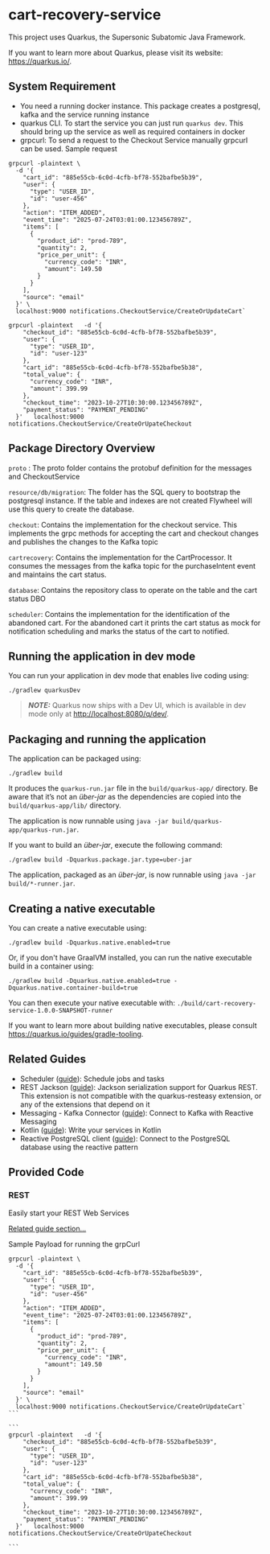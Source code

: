 # cart-recovery-service

This project uses Quarkus, the Supersonic Subatomic Java Framework.

If you want to learn more about Quarkus, please visit its website: <https://quarkus.io/>.

## System Requirement
* You need a running docker instance. This package creates a postgresql, kafka and the service running instance
* quarkus CLI. To start the service you can just run `quarkus dev`. This should bring up the service as well as required containers in docker
* grpcurl: To send a request to the Checkout Service manually grpcurl can be used. Sample request
```
grpcurl -plaintext \
  -d '{
    "cart_id": "885e55cb-6c0d-4cfb-bf78-552bafbe5b39",
    "user": {
      "type": "USER_ID",
      "id": "user-456"
    },
    "action": "ITEM_ADDED",
    "event_time": "2025-07-24T03:01:00.123456789Z",
    "items": [
      {
        "product_id": "prod-789",
        "quantity": 2,
        "price_per_unit": {
          "currency_code": "INR",
          "amount": 149.50
        }
      }
    ],
    "source": "email"
  }' \
  localhost:9000 notifications.CheckoutService/CreateOrUpdateCart`
```

```
grpcurl -plaintext   -d '{
    "checkout_id": "885e55cb-6c0d-4cfb-bf78-552bafbe5b39",
    "user": {
      "type": "USER_ID",
      "id": "user-123"
    },
    "cart_id": "885e55cb-6c0d-4cfb-bf78-552bafbe5b38",
    "total_value": {
      "currency_code": "INR",
      "amount": 399.99
    },
    "checkout_time": "2023-10-27T10:30:00.123456789Z",
    "payment_status": "PAYMENT_PENDING"
  }'   localhost:9000 notifications.CheckoutService/CreateOrUpateCheckout
```

## Package Directory Overview
`proto` : The proto folder contains the protobuf definition for the messages and CheckoutService

`resource/db/migration`: The folder has the SQL query to bootstrap the postgresql instance. If the table and indexes
are not created Flywheel will use this query to create the database.


`checkout`: Contains the implementation for the checkout service. This implements the grpc methods for accepting 
the cart and checkout changes and publishes the changes to the Kafka topic

`cartrecovery`: Contains the implementation for the CartProcessor. It consumes the messages from the kafka topic for
the purchaseIntent event and maintains the cart status.

`database`: Contains the repository class to operate on the table and the cart status DBO

`scheduler`: Contains the implementation for the identification of the abandoned cart. For the abandoned cart it
prints the cart status as mock for notification scheduling and marks the status of the cart to notified.

## Running the application in dev mode

You can run your application in dev mode that enables live coding using:

```shell script
./gradlew quarkusDev
```

> **_NOTE:_**  Quarkus now ships with a Dev UI, which is available in dev mode only at <http://localhost:8080/q/dev/>.

## Packaging and running the application

The application can be packaged using:

```shell script
./gradlew build
```

It produces the `quarkus-run.jar` file in the `build/quarkus-app/` directory.
Be aware that it’s not an _über-jar_ as the dependencies are copied into the `build/quarkus-app/lib/` directory.

The application is now runnable using `java -jar build/quarkus-app/quarkus-run.jar`.

If you want to build an _über-jar_, execute the following command:

```shell script
./gradlew build -Dquarkus.package.jar.type=uber-jar
```

The application, packaged as an _über-jar_, is now runnable using `java -jar build/*-runner.jar`.

## Creating a native executable

You can create a native executable using:

```shell script
./gradlew build -Dquarkus.native.enabled=true
```

Or, if you don't have GraalVM installed, you can run the native executable build in a container using:

```shell script
./gradlew build -Dquarkus.native.enabled=true -Dquarkus.native.container-build=true
```

You can then execute your native executable with: `./build/cart-recovery-service-1.0.0-SNAPSHOT-runner`

If you want to learn more about building native executables, please consult <https://quarkus.io/guides/gradle-tooling>.

## Related Guides

- Scheduler ([guide](https://quarkus.io/guides/scheduler)): Schedule jobs and tasks
- REST Jackson ([guide](https://quarkus.io/guides/rest#json-serialisation)): Jackson serialization support for Quarkus REST. This extension is not compatible with the quarkus-resteasy extension, or any of the extensions that depend on it
- Messaging - Kafka Connector ([guide](https://quarkus.io/guides/kafka-getting-started)): Connect to Kafka with Reactive Messaging
- Kotlin ([guide](https://quarkus.io/guides/kotlin)): Write your services in Kotlin
- Reactive PostgreSQL client ([guide](https://quarkus.io/guides/reactive-sql-clients)): Connect to the PostgreSQL database using the reactive pattern

## Provided Code

### REST

Easily start your REST Web Services

[Related guide section...](https://quarkus.io/guides/getting-started-reactive#reactive-jax-rs-resources)

Sample Payload for running the grpCurl
````
grpcurl -plaintext \
  -d '{
    "cart_id": "885e55cb-6c0d-4cfb-bf78-552bafbe5b39",
    "user": {
      "type": "USER_ID",
      "id": "user-456"
    },
    "action": "ITEM_ADDED",
    "event_time": "2025-07-24T03:01:00.123456789Z",
    "items": [
      {
        "product_id": "prod-789",
        "quantity": 2,
        "price_per_unit": {
          "currency_code": "INR",
          "amount": 149.50
        }
      }
    ],
    "source": "email"
  }' \
  localhost:9000 notifications.CheckoutService/CreateOrUpdateCart`
```

```
grpcurl -plaintext   -d '{
    "checkout_id": "885e55cb-6c0d-4cfb-bf78-552bafbe5b39",
    "user": {
      "type": "USER_ID",
      "id": "user-123"
    },
    "cart_id": "885e55cb-6c0d-4cfb-bf78-552bafbe5b38",
    "total_value": {
      "currency_code": "INR",
      "amount": 399.99
    },
    "checkout_time": "2023-10-27T10:30:00.123456789Z",
    "payment_status": "PAYMENT_PENDING"
  }'   localhost:9000 notifications.CheckoutService/CreateOrUpateCheckout

```
